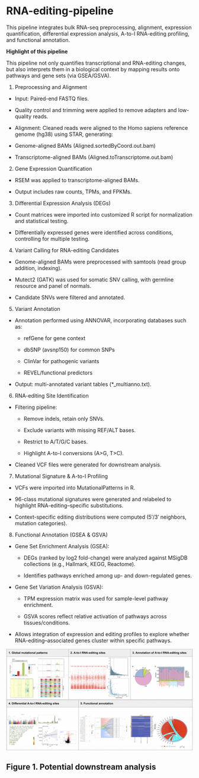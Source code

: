 # RNA-editing-pipeline

This pipeline integrates bulk RNA-seq preprocessing, alignment, expression quantification, differential expression analysis, A-to-I RNA-editing profiling, and functional annotation.

**Highlight of this pipeline**

This pipeline not only quantifies transcriptional and RNA-editing changes, but also interprets them in a biological context by mapping results onto pathways and gene sets (via GSEA/GSVA).

1. Preprocessing and Alignment

- Input: Paired-end FASTQ files.
  
- Quality control and trimming were applied to remove adapters and low-quality reads.
  
- Alignment: Cleaned reads were aligned to the Homo sapiens reference genome (hg38) using STAR, generating:

- Genome-aligned BAMs (Aligned.sortedByCoord.out.bam)

- Transcriptome-aligned BAMs (Aligned.toTranscriptome.out.bam)

2. Gene Expression Quantification

- RSEM was applied to transcriptome-aligned BAMs.

- Output includes raw counts, TPMs, and FPKMs.

3. Differential Expression Analysis (DEGs)

- Count matrices were imported into customized R script for normalization and statistical testing.

- Differentially expressed genes were identified across conditions, controlling for multiple testing.

4. Variant Calling for RNA-editing Candidates

- Genome-aligned BAMs were preprocessed with samtools (read group addition, indexing).

- Mutect2 (GATK) was used for somatic SNV calling, with germline resource and panel of normals.

- Candidate SNVs were filtered and annotated.

5. Variant Annotation

- Annotation performed using ANNOVAR, incorporating databases such as:

  - refGene for gene context

  - dbSNP (avsnp150) for common SNPs

  - ClinVar for pathogenic variants

  - REVEL/functional predictors

- Output: multi-annotated variant tables (*_multianno.txt).

6. RNA-editing Site Identification

- Filtering pipeline:

  - Remove indels, retain only SNVs.

  - Exclude variants with missing REF/ALT bases.

  - Restrict to A/T/G/C bases.

  - Highlight A-to-I conversions (A>G, T>C).

- Cleaned VCF files were generated for downstream analysis.

7. Mutational Signature & A-to-I Profiling

- VCFs were imported into MutationalPatterns in R.

- 96-class mutational signatures were generated and relabeled to highlight RNA-editing–specific substitutions.

- Context-specific editing distributions were computed (5′/3′ neighbors, mutation categories).

8. Functional Annotation (GSEA & GSVA)

- Gene Set Enrichment Analysis (GSEA):

  - DEGs (ranked by log2 fold-change) were analyzed against MSigDB collections (e.g., Hallmark, KEGG, Reactome).

  - Identifies pathways enriched among up- and down-regulated genes.

- Gene Set Variation Analysis (GSVA):

  - TPM expression matrix was used for sample-level pathway enrichment.

  - GSVA scores reflect relative activation of pathways across tissues/conditions.

- Allows integration of expression and editing profiles to explore whether RNA-editing–associated genes cluster within specific pathways.

![Preview](https://raw.githubusercontent.com/ywhsiao/RNA-editing-pipeline/master/png/potential_data_vis.png)
## Figure 1. Potential downstream analysis
 
  

